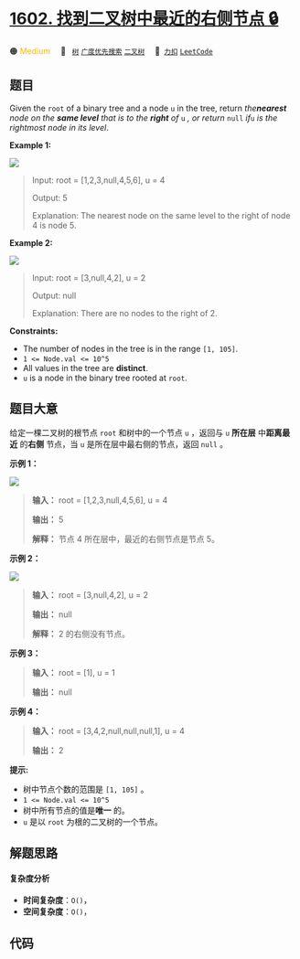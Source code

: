 # [1602. 找到二叉树中最近的右侧节点 🔒](https://2xiao.github.io/leetcode-js/problem/1602.html)

🟠 <font color=#ffb800>Medium</font>&emsp; 🔖&ensp; [`树`](/tag/tree.md) [`广度优先搜索`](/tag/breadth-first-search.md) [`二叉树`](/tag/binary-tree.md)&emsp; 🔗&ensp;[`力扣`](https://leetcode.cn/problems/find-nearest-right-node-in-binary-tree) [`LeetCode`](https://leetcode.com/problems/find-nearest-right-node-in-binary-tree)

## 题目

Given the `root` of a binary tree and a node `u` in the tree, return
_the**nearest** node on the **same level** that is to the **right** of_ `u` _,
or return_ `null` _if_`u` _is the rightmost node in its level_.



**Example 1:**

![](https://fastly.jsdelivr.net/gh/doocs/leetcode@main/solution/1600-1699/1602.Find%20Nearest%20Right%20Node%20in%20Binary%20Tree/images/p3.png)

> Input: root = [1,2,3,null,4,5,6], u = 4
> 
> Output: 5
> 
> Explanation: The nearest node on the same level to the right of node 4 is node 5.

**Example 2:**

![](https://fastly.jsdelivr.net/gh/doocs/leetcode@main/solution/1600-1699/1602.Find%20Nearest%20Right%20Node%20in%20Binary%20Tree/images/p2.png)

> Input: root = [3,null,4,2], u = 2
> 
> Output: null
> 
> Explanation: There are no nodes to the right of 2.

**Constraints:**

  * The number of nodes in the tree is in the range `[1, 105]`.
  * `1 <= Node.val <= 10^5`
  * All values in the tree are **distinct**.
  * `u` is a node in the binary tree rooted at `root`.


## 题目大意

给定一棵二叉树的根节点 `root` 和树中的一个节点 `u` ，返回与 `u` **所在层** 中**距离最近** 的**右侧** 节点，当 `u`
是所在层中最右侧的节点，返回 `null` 。

**示例 1：**

![](https://fastly.jsdelivr.net/gh/doocs/leetcode@main/solution/1600-1699/1602.Find%20Nearest%20Right%20Node%20in%20Binary%20Tree/images/p3.png)

> 
> 
> 
> 
> 
> **输入：** root = [1,2,3,null,4,5,6], u = 4
> 
> **输出：** 5
> 
> **解释：** 节点 4 所在层中，最近的右侧节点是节点 5。
> 
> 

**示例 2：**

**![](https://fastly.jsdelivr.net/gh/doocs/leetcode@main/solution/1600-1699/1602.Find%20Nearest%20Right%20Node%20in%20Binary%20Tree/images/p2.png)**

> 
> 
> 
> 
> 
> **输入：** root = [3,null,4,2], u = 2
> 
> **输出：** null
> 
> **解释：** 2 的右侧没有节点。
> 
> 

**示例 3：**

> 
> 
> 
> 
> 
> **输入：** root = [1], u = 1
> 
> **输出：** null
> 
> 

**示例 4：**

> 
> 
> 
> 
> 
> **输入：** root = [3,4,2,null,null,null,1], u = 4
> 
> **输出：** 2
> 
> 

**提示:**

  * 树中节点个数的范围是 `[1, 105]` 。
  * `1 <= Node.val <= 10^5`
  * 树中所有节点的值是**唯一** 的。
  * `u` 是以 `root` 为根的二叉树的一个节点。


## 解题思路

#### 复杂度分析

- **时间复杂度**：`O()`，
- **空间复杂度**：`O()`，

## 代码

```javascript

```
